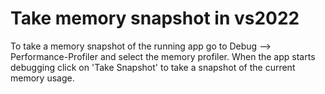 # Take memory snapshot in vs2022

To take a memory snapshot of the running app go to Debug --> Performance-Profiler and select the memory profiler. When the app starts debugging click on 'Take Snapshot' to take a snapshot of the current memory usage.